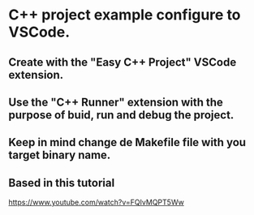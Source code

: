# C++ project example configure to VSCode.

## Create with the  "Easy C++ Project" VSCode extension.

## Use the  "C++ Runner" extension with the purpose of buid, run and debug the project.
## Keep in mind change de Makefile file with you target binary name.

## Based in this tutorial

https://www.youtube.com/watch?v=FQIvMQPT5Ww

